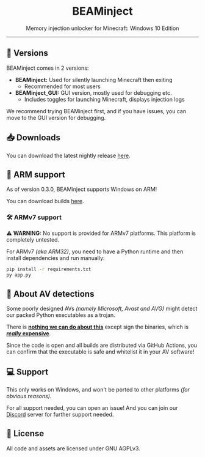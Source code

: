 <div align=center>
    <h1>BEAMinject</h1>Memory injection unlocker for Minecraft: Windows 10 Edition</p>
</div>

-----

## :wrench: Versions
BEAMinject comes in 2 versions:
- **BEAMinject:** Used for silently launching Minecraft then exiting
    - Recommended for most users
- **BEAMinject_GUI:** GUI version, mostly used for debugging etc.
    - Includes toggles for launching Minecraft, displays injection logs

We recommend trying BEAMinject first, and if you have issues, you can move to the GUI version for debugging.

## :inbox_tray: Downloads
You can download the latest nightly release [here](https://nightly.link/OpenM-Project/BEAMinject/workflows/build/main?preview).

## :test_tube: ARM support
As of version 0.3.0, BEAMinject supports Windows on ARM!

You can download builds [here](https://github.com/OpenM-Project/BEAMinject_ARMbinary).

### :hammer_and_wrench: ARMv7 support
:warning: **WARNING:** No support is provided for ARMv7 platforms. This platform is completely untested.

For ARMv7 *(aka ARM32)*, you need to have a Python runtime and then install dependencies and run manually:
```bat
pip install -r requirements.txt
py app.py
```

## :rotating_light: About AV detections
Some poorly designed AVs *(namely Microsoft, Avast and AVG)* might detect our packed Python executables as a trojan.

There is [**nothing we can do about this**](https://github.com/pyinstaller/pyinstaller/issues/6754#issuecomment-1100821249) except sign the binaries, which is [***really* expensive**](https://codesigncert.com/blog/code-signing-certificate-cost).

Since the code is open and all builds are distributed via GitHub Actions, you can confirm that the executable is safe and whitelist it in your AV software!

## :computer: Support
This only works on Windows,
and won't be ported to other platforms *(for obvious reasons)*.

For all support needed, you can open an issue!
And you can join our [Discord](https://dsc.gg/openm "OpenM Community") server
for further support needed.

## :page_with_curl: License
All code and assets are licensed under GNU AGPLv3.
